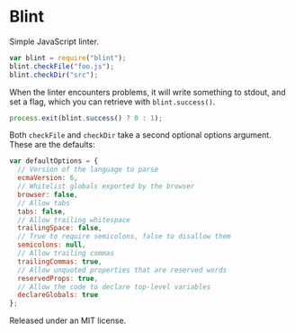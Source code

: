 # Blint

Simple JavaScript linter.

```javascript
var blint = require("blint");
blint.checkFile("foo.js");
blint.checkDir("src");
```

When the linter encounters problems, it will write something to
stdout, and set a flag, which you can retrieve with `blint.success()`.

```javascript
process.exit(blint.success() ? 0 : 1);
```

Both `checkFile` and `checkDir` take a second optional options
argument. These are the defaults:

```javascript
var defaultOptions = {
  // Version of the language to parse
  ecmaVersion: 6,
  // Whitelist globals exported by the browser
  browser: false,
  // Allow tabs
  tabs: false,
  // Allow trailing whitespace
  trailingSpace: false,
  // True to require semicolons, false to disallow them
  semicolons: null,
  // Allow trailing commas
  trailingCommas: true,
  // Allow unquoted properties that are reserved words
  reservedProps: true,
  // Allow the code to declare top-level variables
  declareGlobals: true
};
```

Released under an MIT license.
